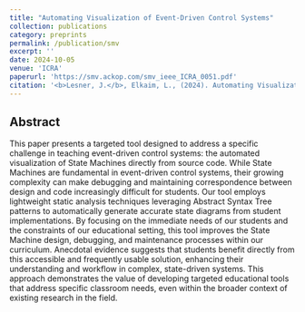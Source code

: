 ```yaml
---
title: "Automating Visualization of Event-Driven Control Systems"
collection: publications
category: preprints
permalink: /publication/smv
excerpt: ''
date: 2024-10-05
venue: 'ICRA'
paperurl: 'https://smv.ackop.com/smv_ieee_ICRA_0051.pdf'
citation: '<b>Lesner, J.</b>, Elkaim, L., (2024). Automating Visualization of Event-Driven Control Systems.'
---
```


Abstract
---
This paper presents a targeted tool designed to address a specific challenge in teaching event-driven control systems: the automated visualization of State Machines directly from source code. While State Machines are fundamental in event-driven control systems, their growing complexity can make debugging and maintaining correspondence between design and code increasingly difficult for students. Our tool employs lightweight static analysis techniques leveraging Abstract Syntax Tree patterns to automatically generate accurate state diagrams from student implementations. By focusing on the immediate needs of our students and the constraints of our educational setting, this tool improves the State Machine design, debugging, and maintenance processes within our curriculum. Anecdotal evidence suggests that students benefit directly from this accessible and frequently usable solution, enhancing their understanding and workflow in complex, state-driven systems. This approach demonstrates the value of developing targeted educational tools that address specific classroom needs, even within the broader context of existing research in the field.